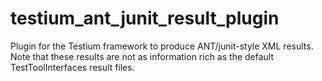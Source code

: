 testium_ant_junit_result_plugin
===============================

Plugin for the Testium framework to produce ANT/junit-style XML results. Note that these results are not as information rich as the default TestToolInterfaces result files.